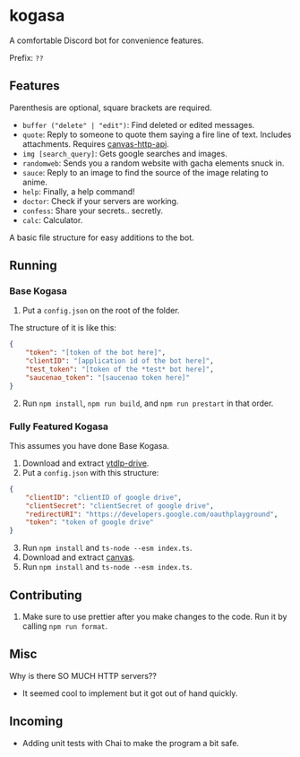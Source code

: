 # kogasa

A comfortable Discord bot for convenience features.

Prefix: `??`

## Features

Parenthesis are optional, square brackets are required.

- `buffer ("delete" | "edit")`: Find deleted or edited messages.
- `quote`: Reply to someone to quote them saying a fire line of text. Includes attachments. Requires [canvas-http-api](https://github.com/DoormatIka/canvas-http-api).
- `img [search_query]`: Gets google searches and images.
- `randomweb`: Sends you a random website with gacha elements snuck in.
- `sauce`: Reply to an image to find the source of the image relating to anime.
- `help`: Finally, a help command!
- `doctor`: Check if your servers are working.
- `confess`: Share your secrets.. secretly.
- `calc`: Calculator.

A basic file structure for easy additions to the bot.

## Running

### Base Kogasa

1. Put a `config.json` on the root of the folder.

The structure of it is like this:

```json
{
	"token": "[token of the bot here]",
	"clientID": "[application id of the bot here]",
	"test_token": "[token of the *test* bot here]",
	"saucenao_token": "[saucenao token here]"
}
```

2. Run `npm install`, `npm run build`, and `npm run prestart` in that order.

### Fully Featured Kogasa

This assumes you have done Base Kogasa.

1. Download and extract [ytdlp-drive](https://github.com/kogasacord/ytdlp-drive-https-api).
2. Put a `config.json` with this structure:

```json
{
	"clientID": "clientID of google drive",
	"clientSecret": "clientSecret of google drive",
	"redirectURI": "https://developers.google.com/oauthplayground",
	"token": "token of google drive"
}
```

3. Run `npm install` and `ts-node --esm index.ts`.
4. Download and extract [canvas](https://github.com/kogasacord/canvas-http-api).
5. Run `npm install` and `ts-node --esm index.ts`.

## Contributing

1. Make sure to use prettier after you make changes to the code. Run it by calling `npm run format`.

## Misc

Why is there SO MUCH HTTP servers??

- It seemed cool to implement but it got out of hand quickly.

## Incoming

- Adding unit tests with Chai to make the program a bit safe.
